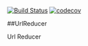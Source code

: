 [![Build Status](https://travis-ci.org/forando/urlreducer.svg?branch=master)](https://travis-ci.org/forando/urlreducer)
[![codecov](https://codecov.io/gh/forando/urlreducer/branch/master/graph/badge.svg)](https://codecov.io/gh/forando/urlreducer)

##UrlReducer

Url Reducer